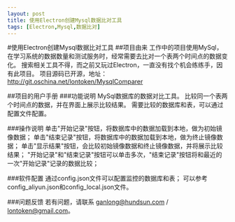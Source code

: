 ```yaml
---
layout: post
title: 使用Electron创建Mysql数据比对工具
tags: [Electron,Mysql,数据比对]
---
```


#使用Electron创建Mysql数据比对工具
##项目由来
工作中的项目使用MySql，在学习系统的数据数量和测试服务时，经常需要去比对一个表两个时间点的数据变化。
搜索相关工具不得，而之前又玩过Electron，一直没有找个机会练练手，因有此项目。
项目源码已开源，地址：http://git.oschina.net/lontoken/MysqlComparer
<!--more-->


##项目的用户手册
###功能说明
MySql数据库的数据对比工具。
比较同一个表两个时间点的数据，并在界面上展示比较结果。
需要比较的数据库和表，可以通过配置文件配置。


###操作说明
单击"开始记录"按钮，将数据库中的数据加载到本地，做为初始镜像数据；
单击"结束记录"按钮，将数据库中的数据加载到本地，做为终止镜像数据；
单击"显示结果"按钮，会比较初始镜像数据和终止镜像数据，并将展示比较结果；
"开始记录"和"结束记录"按钮可以单击多次，"结束记录"按钮将和最近的一次"开始记录"记录的数据比较；


###软件配置
通过config.json文件可以配置监控的数据库和表； 可以参考config_aliyun.json和config_local.json文件。


###问题反馈
若有问题，请联系 ganlong@hundsun.com / lontoken@gmail.com。